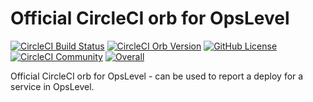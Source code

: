 # Official CircleCI orb for OpsLevel

[![CircleCI Build Status](https://circleci.com/gh/OpsLevel/opslevel-orb.svg?style=shield "CircleCI Build Status")](https://circleci.com/gh/OpsLevel/opslevel-orb) [![CircleCI Orb Version](https://badges.circleci.com/orbs/opslevel/opslevel.svg)](https://circleci.com/developer/orbs/orb/opslevel/opslevel) [![GitHub License](https://img.shields.io/badge/license-MIT-lightgrey.svg)](https://raw.githubusercontent.com/OpsLevel/opslevel-orb/master/LICENSE) [![CircleCI Community](https://img.shields.io/badge/community-CircleCI%20Discuss-343434.svg)](https://discuss.circleci.com/c/ecosystem/orbs) [![Overall](https://img.shields.io/endpoint?style=flat&url=https%3A%2F%2Fapp.opslevel.com%2Fapi%2Fservice_level%2Fz4MrqnIp05YYdNN_OCK-hVbdHBxWYjT5zRpJQz9YHpc)](https://app.opslevel.com/services/opslevel_circleci_orb/maturity-report)

Official CircleCI orb for OpsLevel - can be used to report a deploy for a service in OpsLevel.
